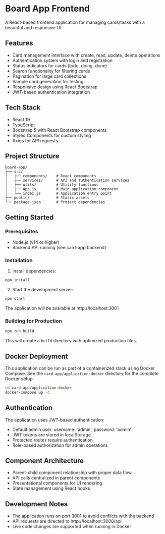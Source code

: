 # Board App Frontend

A React-based frontend application for managing cards/tasks with a beautiful and responsive UI.

## Features

- Card management interface with create, read, update, delete operations
- Authentication system with login and registration
- Status indicators for cards (todo, doing, done)
- Search functionality for filtering cards
- Pagination for large card collections
- Sample card generation for testing
- Responsive design using React Bootstrap
- JWT-based authentication integration

## Tech Stack

- React 19
- TypeScript
- Bootstrap 5 with React Bootstrap components
- Styled Components for custom styling
- Axios for API requests

## Project Structure

```
board-app/
├── src/
│   ├── components/    # React components
│   ├── services/      # API and authentication services
│   ├── utils/         # Utility functions
│   ├── App.js         # Main application component
│   └── index.js       # Application entry point
├── public/            # Static assets
└── package.json       # Project dependencies
```

## Getting Started

### Prerequisites

- Node.js (v14 or higher)
- Backend API running (see card-app backend)

### Installation

1. Install dependencies:

```bash
npm install
```

2. Start the development server:

```bash
npm start
```

The application will be available at http://localhost:3001

### Building for Production

```bash
npm run build
```

This will create a `build` directory with optimized production files.

## Docker Deployment

This application can be run as part of a containerized stack using Docker Compose. See the `card-app/application-docker` directory for the complete Docker setup.

```bash
cd card-app/application-docker
docker-compose up -d
```

## Authentication

The application uses JWT-based authentication:

- Default admin user: username: 'admin', password: 'admin'
- JWT tokens are stored in localStorage
- Protected routes require authentication
- Role-based authorization for admin operations

## Component Architecture

- Parent-child component relationship with proper data flow
- API calls centralized in parent components
- Presentational components for UI rendering
- State management using React hooks

## Development Notes

- The application runs on port 3001 to avoid conflicts with the backend
- API requests are directed to http://localhost:3000/api
- Live code changes are supported when running in Docker
